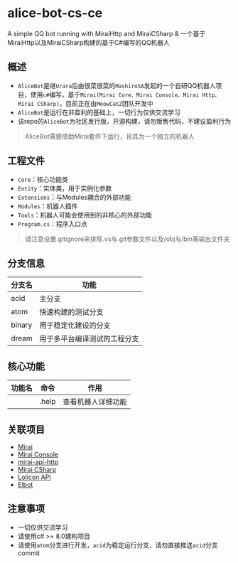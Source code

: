 # alice-bot-cs-ce
A simple QQ bot running with MiraiHttp and MiraiCSharp & 一个基于MiraiHttp以及MiraiCSharp构建的基于C#编写的QQ机器人

## 概述
- `AliceBot`是继`Urara`后由很菜很菜的`MashiroSA`发起的一个自研QQ机器人项目，使用`c#`编写，基于`Mirai(Mirai Core、Mirai Console、Mirai Http、Mirai CSharp)`。目前正在由`MeowCatZ`团队开发中
- `AliceBot`是运行在非盈利的基础上，一切行为仅供交流学习
- 该repo的`AliceBot`为社区发行版，开源构建，请勿贩售代码，不建议盈利行为
> AliceBot需要借助Mirai套件下运行，且其为一个独立的机器人

## 工程文件
- `Core`：核心功能类
- `Entity`：实体类，用于实例化参数
- `Extensions`：与Modules耦合的外部功能
- `Modules`：机器人插件
- `Tools`：机器人可能会使用到的非核心的外部功能
- `Program.cs`：程序入口点
> 请注意设置.gitignore来排除.vs与.git参数文件以及/obj与/bin等输出文件夹

## 分支信息
| 分支名 | 功能 |
| ---- | ---- |
| acid | 主分支 |
| atom | 快速构建的测试分支 |
| binary | 用于稳定化建设的分支 | 
| dream | 用于多平台编译测试的工程分支 |

## 核心功能
| 功能名 | 命令 | 作用 |
| ---- | ---- | ---- |
|  | .help | 查看机器人详细功能 |

## 关联项目
- [Mirai](https://github.com/mamoe/mirai)
- [Mirai Console](https://github.com/mamoe/mirai-console)
- [mirai-api-http](https://github.com/project-mirai/mirai-api-http)
- [Mirai CSharp](https://github.com/Executor-Cheng/Mirai-CSharp)
- [Lolicon API](https://api.lolicon.app/)
- [Elbot](https://github.com/YunYouJun/el-bot)

## 注意事项
- 一切仅供交流学习
- 请使用c# >= 8.0建构项目
- 请使用`atom`分支进行开发，`acid`为稳定运行分支，请勿直接推送`acid`分支commit
